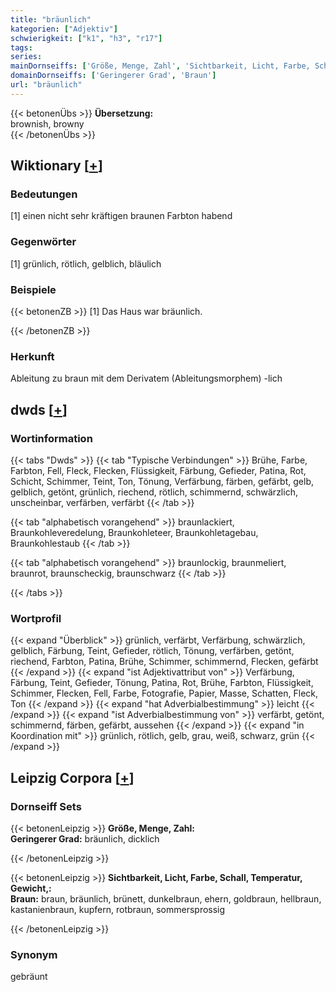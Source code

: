 ```yaml
---
title: "bräunlich"
kategorien: ["Adjektiv"]
schwierigkeit: ["k1", "h3", "r17"]
tags:
series:
mainDornseiffs: ['Größe, Menge, Zahl', 'Sichtbarkeit, Licht, Farbe, Schall, Temperatur, Gewicht,']
domainDornseiffs: ['Geringerer Grad', 'Braun']
url: "bräunlich"
---
```


{{< betonenÜbs >}}
**Übersetzung:**  
brownish, browny  
{{< /betonenÜbs >}}

## Wiktionary [[+](https://de.wiktionary.org/wiki/bräunlich)]

### Bedeutungen
[1] einen nicht sehr kräftigen braunen Farbton habend  

### Gegenwörter
[1] grünlich, rötlich, gelblich, bläulich  

### Beispiele
{{< betonenZB >}}
[1] Das Haus war bräunlich.  

{{< /betonenZB >}}
### Herkunft
Ableitung zu braun mit dem Derivatem (Ableitungsmorphem) -lich  



## dwds [[+](https://www.dwds.de/wb/bräunlich)]

### Wortinformation
{{< tabs "Dwds" >}}
{{< tab "Typische Verbindungen" >}}
Brühe, Farbe, Farbton, Fell, Fleck, Flecken, Flüssigkeit, Färbung, Gefieder, Patina, Rot, Schicht, Schimmer, Teint, Ton, Tönung, Verfärbung, färben, gefärbt, gelb, gelblich, getönt, grünlich, riechend, rötlich, schimmernd, schwärzlich, unscheinbar, verfärben, verfärbt
{{< /tab >}}

{{< tab "alphabetisch vorangehend" >}}
braunlackiert, Braunkohleveredelung, Braunkohleteer, Braunkohletagebau, Braunkohlestaub
{{< /tab >}}

{{< tab "alphabetisch vorangehend" >}}
braunlockig, braunmeliert, braunrot, braunscheckig, braunschwarz
{{< /tab >}}

{{< /tabs >}}

### Wortprofil
{{< expand "Überblick" >}} grünlich, verfärbt, Verfärbung, schwärzlich, gelblich, Färbung, Teint, Gefieder, rötlich, Tönung, verfärben, getönt, riechend, Farbton, Patina, Brühe, Schimmer, schimmernd, Flecken, gefärbt {{< /expand >}}
{{< expand "ist Adjektivattribut von" >}} Verfärbung, Färbung, Teint, Gefieder, Tönung, Patina, Rot, Brühe, Farbton, Flüssigkeit, Schimmer, Flecken, Fell, Farbe, Fotografie, Papier, Masse, Schatten, Fleck, Ton {{< /expand >}}
{{< expand "hat Adverbialbestimmung" >}} leicht {{< /expand >}}
{{< expand "ist Adverbialbestimmung von" >}} verfärbt, getönt, schimmernd, färben, gefärbt, aussehen {{< /expand >}}
{{< expand "in Koordination mit" >}} grünlich, rötlich, gelb, grau, weiß, schwarz, grün {{< /expand >}}

## Leipzig Corpora [[+](https://corpora.uni-leipzig.de/en/res?word=bräunlich&corpusId=deu_newscrawl-public_2018)]

### Dornseiff Sets
{{< betonenLeipzig >}}
**Größe, Menge, Zahl:**  
**Geringerer Grad:** bräunlich, dicklich  

{{< /betonenLeipzig >}}


{{< betonenLeipzig >}}
**Sichtbarkeit, Licht, Farbe, Schall, Temperatur, Gewicht,:**  
**Braun:** braun, bräunlich, brünett, dunkelbraun, ehern, goldbraun, hellbraun, kastanienbraun, kupfern, rotbraun, sommersprossig  

{{< /betonenLeipzig >}}

### Synonym
gebräunt

